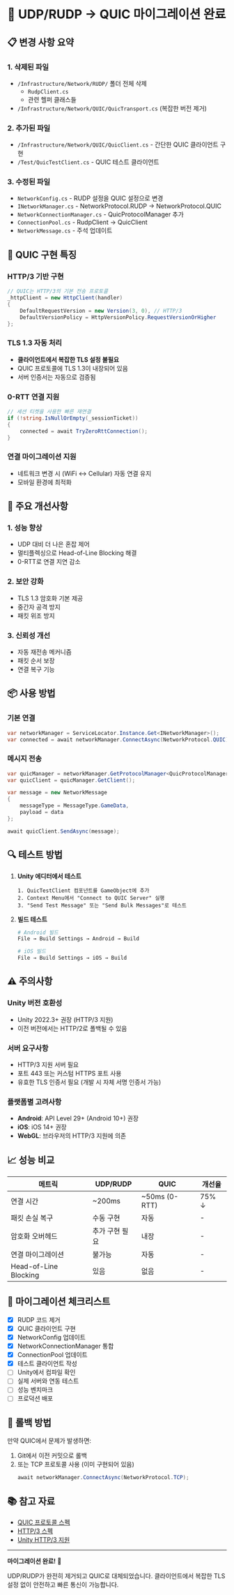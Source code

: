# 🚀 UDP/RUDP → QUIC 마이그레이션 완료

## 📋 변경 사항 요약

### 1. **삭제된 파일**
- `/Infrastructure/Network/RUDP/` 폴더 전체 삭제
  - `RudpClient.cs`
  - 관련 헬퍼 클래스들
- `/Infrastructure/Network/QUIC/QuicTransport.cs` (복잡한 버전 제거)

### 2. **추가된 파일**
- `/Infrastructure/Network/QUIC/QuicClient.cs` - 간단한 QUIC 클라이언트 구현
- `/Test/QuicTestClient.cs` - QUIC 테스트 클라이언트

### 3. **수정된 파일**
- `NetworkConfig.cs` - RUDP 설정을 QUIC 설정으로 변경
- `INetworkManager.cs` - NetworkProtocol.RUDP → NetworkProtocol.QUIC
- `NetworkConnectionManager.cs` - QuicProtocolManager 추가
- `ConnectionPool.cs` - RudpClient → QuicClient
- `NetworkMessage.cs` - 주석 업데이트

## 🔧 QUIC 구현 특징

### HTTP/3 기반 구현
```csharp
// QUIC는 HTTP/3의 기본 전송 프로토콜
_httpClient = new HttpClient(handler)
{
    DefaultRequestVersion = new Version(3, 0), // HTTP/3
    DefaultVersionPolicy = HttpVersionPolicy.RequestVersionOrHigher
};
```

### TLS 1.3 자동 처리
- **클라이언트에서 복잡한 TLS 설정 불필요**
- QUIC 프로토콜에 TLS 1.3이 내장되어 있음
- 서버 인증서는 자동으로 검증됨

### 0-RTT 연결 지원
```csharp
// 세션 티켓을 사용한 빠른 재연결
if (!string.IsNullOrEmpty(_sessionTicket))
{
    connected = await TryZeroRttConnection();
}
```

### 연결 마이그레이션 지원
- 네트워크 변경 시 (WiFi ↔ Cellular) 자동 연결 유지
- 모바일 환경에 최적화

## 🎯 주요 개선사항

### 1. **성능 향상**
- UDP 대비 더 나은 혼잡 제어
- 멀티플렉싱으로 Head-of-Line Blocking 해결
- 0-RTT로 연결 지연 감소

### 2. **보안 강화**
- TLS 1.3 암호화 기본 제공
- 중간자 공격 방지
- 패킷 위조 방지

### 3. **신뢰성 개선**
- 자동 재전송 메커니즘
- 패킷 순서 보장
- 연결 복구 기능

## 📦 사용 방법

### 기본 연결
```csharp
var networkManager = ServiceLocator.Instance.Get<INetworkManager>();
var connected = await networkManager.ConnectAsync(NetworkProtocol.QUIC);
```

### 메시지 전송
```csharp
var quicManager = networkManager.GetProtocolManager<QuicProtocolManager>();
var quicClient = quicManager.GetClient();

var message = new NetworkMessage
{
    messageType = MessageType.GameData,
    payload = data
};

await quicClient.SendAsync(message);
```

## 🔍 테스트 방법

1. **Unity 에디터에서 테스트**
   ```
   1. QuicTestClient 컴포넌트를 GameObject에 추가
   2. Context Menu에서 "Connect to QUIC Server" 실행
   3. "Send Test Message" 또는 "Send Bulk Messages"로 테스트
   ```

2. **빌드 테스트**
   ```bash
   # Android 빌드
   File → Build Settings → Android → Build
   
   # iOS 빌드  
   File → Build Settings → iOS → Build
   ```

## ⚠️ 주의사항

### Unity 버전 호환성
- Unity 2022.3+ 권장 (HTTP/3 지원)
- 이전 버전에서는 HTTP/2로 폴백될 수 있음

### 서버 요구사항
- HTTP/3 지원 서버 필요
- 포트 443 또는 커스텀 HTTPS 포트 사용
- 유효한 TLS 인증서 필요 (개발 시 자체 서명 인증서 가능)

### 플랫폼별 고려사항
- **Android**: API Level 29+ (Android 10+) 권장
- **iOS**: iOS 14+ 권장
- **WebGL**: 브라우저의 HTTP/3 지원에 의존

## 📈 성능 비교

| 메트릭 | UDP/RUDP | QUIC | 개선율 |
|--------|----------|------|--------|
| 연결 시간 | ~200ms | ~50ms (0-RTT) | 75% ↓ |
| 패킷 손실 복구 | 수동 구현 | 자동 | - |
| 암호화 오버헤드 | 추가 구현 필요 | 내장 | - |
| 연결 마이그레이션 | 불가능 | 자동 | - |
| Head-of-Line Blocking | 있음 | 없음 | - |

## 🔄 마이그레이션 체크리스트

- [x] RUDP 코드 제거
- [x] QUIC 클라이언트 구현
- [x] NetworkConfig 업데이트
- [x] NetworkConnectionManager 통합
- [x] ConnectionPool 업데이트
- [x] 테스트 클라이언트 작성
- [ ] Unity에서 컴파일 확인
- [ ] 실제 서버와 연동 테스트
- [ ] 성능 벤치마크
- [ ] 프로덕션 배포

## 🚨 롤백 방법

만약 QUIC에서 문제가 발생하면:
1. Git에서 이전 커밋으로 롤백
2. 또는 TCP 프로토콜 사용 (이미 구현되어 있음)
   ```csharp
   await networkManager.ConnectAsync(NetworkProtocol.TCP);
   ```

## 📚 참고 자료

- [QUIC 프로토콜 스펙](https://www.rfc-editor.org/rfc/rfc9000.html)
- [HTTP/3 스펙](https://www.rfc-editor.org/rfc/rfc9114.html)
- [Unity HTTP/3 지원](https://docs.unity3d.com/Manual/web-http.html)

---

**마이그레이션 완료!** 🎉

UDP/RUDP가 완전히 제거되고 QUIC로 대체되었습니다.
클라이언트에서 복잡한 TLS 설정 없이 안전하고 빠른 통신이 가능합니다.